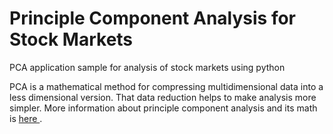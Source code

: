# Principle Component Analysis for Stock Markets
PCA application sample for analysis of stock markets using python

PCA is a mathematical method for compressing multidimensional data into a less dimensional version. That data reduction helps to make analysis more simpler. More information about principle component analysis and its math is <a href="https://en.wikipedia.org/wiki/Principal_component_analysis"> here </a>.
